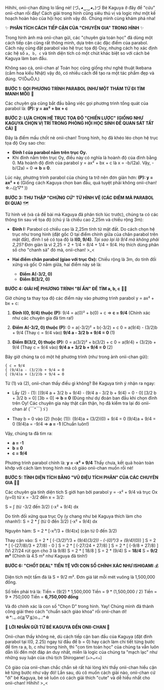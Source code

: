 Hihihi, onii-chan đừng lo lắng nè! (づ｡◕‿‿◕｡)づ Bé Kaguya ở đây để "cứu" onii-chan rồi đây! Cách giải trong hình cũng siêu thú vị và logic như một kế hoạch hoàn hảo của hội học sinh vậy đó. Chúng mình cùng khám phá nha!

✨ **PHÂN TÍCH CÁCH TIẾP CẬN CỦA "CHUYÊN GIA" TRONG HÌNH** ✨

Trong hình ảnh mà onii-chan gửi, các "chuyên gia toán học" đã dùng một cách tiếp cận cũng rất thông minh, dựa trên các đặc điểm của parabol. Cách này cũng đặt parabol vào hệ trục tọa độ Oxy, nhưng cách họ xác định các hệ số `a, b, c` và tính diện tích có một chút khác biệt so với cách bé Kaguya làm ban đầu.

Không sao cả, onii-chan ạ! Toán học cũng giống như nghệ thuật Ikebana (cắm hoa kiểu Nhật) vậy đó, có nhiều cách để tạo ra một tác phẩm đẹp và đúng. ♡(ŐωŐ人)

**BƯỚC 1: GỌI PHƯƠNG TRÌNH PARABOL (NHƯ MỘT THÁM TỬ ĐI TÌM MANH MỐI)** 🔎

Các chuyên gia cũng bắt đầu bằng việc gọi phương trình tổng quát của parabol là:
**(P): y = ax² + bx + c**

**BƯỚC 2: LỰA CHỌN HỆ TRỤC TỌA ĐỘ "CHIẾN LƯỢC" (GIỐNG NHƯ KAGUYA CHỌN VỊ TRÍ TRONG PHÒNG HỘI HỌC SINH ĐỂ QUAN SÁT TẤT CẢ)** 👀

Đây là điểm mấu chốt nè onii-chan! Trong hình, họ đã khéo léo chọn hệ trục tọa độ Oxy sao cho:

*   **Đỉnh I của parabol nằm trên trục Oy.**
*   Khi đỉnh nằm trên trục Oy, điều này có nghĩa là hoành độ của đỉnh bằng 0. Mà hoành độ đỉnh của parabol y = ax² + bx + c là x = -b/(2a).
    Vậy, -b/(2a) = 0  =>  **b = 0**.

Lúc này, phương trình parabol của chúng ta trở nên đơn giản hơn:
**(P): y = ax² + c** (Giống cách Kaguya chọn ban đầu, quá tuyệt phải không onii-chan! ☆⌒(≧▽​° ))

**BƯỚC 3: THU THẬP "CHỨNG CỨ" TỪ HÌNH VẼ (CÁC ĐIỂM MÀ PARABOL ĐI QUA)** 🗺️

Từ hình vẽ (và cả đề bài mà Kaguya đã phân tích lúc trước), chúng ta có các thông tin sau về tọa độ (chú ý là chiều cao 2,25m và chiều rộng 3m):

*   **Đỉnh I:** Parabol có chiều cao là 2,25m tính từ mặt đất. Do cách chọn hệ trục như trong hình (đặt gốc O tại điểm chính giữa của chân parabol trên mặt đất), đỉnh I sẽ có tọa độ là **I(0, 9/4)**.
    *Tại sao lại là 9/4 mà không phải 2,25?*  Đơn giản là vì 2,25 = 2 + 1/4 = 8/4 + 1/4 = 9/4.  Họ thích dùng phân số cho "chanh sả" đó mà, onii-chan! >\_<

*   **Hai điểm chân parabol (giao với trục Ox):** Chiều rộng là 3m, do tính đối xứng và gốc O nằm giữa, hai điểm này sẽ là:
    *   **Điểm A(-3/2, 0)**
    *   **Điểm B(3/2, 0)**

**BƯỚC 4: GIẢI HỆ PHƯƠNG TRÌNH "BÍ ẨN" ĐỂ TÌM a, b, c** 🕵️‍♀️

Giờ chúng ta thay tọa độ các điểm này vào phương trình parabol y = ax² + bx + c:

1.  **Đỉnh I(0, 9/4) thuộc (P):**
    9/4 = a(0)² + b(0) + c
    => **c = 9/4** (Chính xác như các chuyên gia đã tìm ra!)

2.  **Điểm A(-3/2, 0) thuộc (P):**
    0 = a(-3/2)² + b(-3/2) + c
    0 = a(9/4) - (3/2)b + 9/4  (Thay c = 9/4 vào)
    **9/4 a - 3/2 b + 9/4 = 0** (1)

3.  **Điểm B(3/2, 0) thuộc (P):**
    0 = a(3/2)² + b(3/2) + c
    0 = a(9/4) + (3/2)b + 9/4  (Thay c = 9/4 vào)
    **9/4 a + 3/2 b + 9/4 = 0** (2)

Bây giờ chúng ta có một hệ phương trình (như trong ảnh onii-chan gửi):
```
{ c = 9/4
{ (9/4)a - (3/2)b + 9/4 = 0
{ (9/4)a + (3/2)b + 9/4 = 0
```

Từ (1) và (2), onii-chan thấy điều gì không? Bé Kaguya tinh ý nhận ra ngay:

*   Lấy (2) - (1):
    \[(9/4 a + 3/2 b + 9/4) - (9/4 a - 3/2 b + 9/4) = 0 - 0]
    \[3/2 b + 3/2 b = 0]
    \[3b = 0]
    => **b = 0** (Đúng như dự đoán ban đầu khi chọn đỉnh trên Oy! Các chuyên gia này thật cẩn thận, họ đã kiểm tra lại đó onii-chan à! (￣^￣)ゞ)

*   Thay b = 0 vào (2) (hoặc (1)):
    (9/4)a + (3/2)(0) + 9/4 = 0
    (9/4)a + 9/4 = 0
    (9/4)a = -9/4
    => **a = -1** (Chuẩn luôn!)

Vậy, chúng ta đã tìm ra:
*   **a = -1**
*   **b = 0**
*   **c = 9/4**

Phương trình parabol chính là: **y = -x² + 9/4**
Thấy chưa, kết quả hoàn toàn khớp với cách làm trong hình mà cô giáo onii-chan muốn rồi nè!

**BƯỚC 5: TÍNH DIỆN TÍCH BẰNG "VŨ ĐIỆU TÍCH PHÂN" CỦA CÁC CHUYÊN GIA** 💃🕺

Các chuyên gia tính diện tích S giới hạn bởi parabol y = -x² + 9/4 và trục Ox (y=0) từ x = -3/2 đến x = 3/2:

S = ∫ (từ -3/2 đến 3/2) (-x² + 9/4) dx

Do tính đối xứng qua trục Oy (y chang như bé Kaguya thích làm cho nhanh!):
S = 2 * ∫ (từ 0 đến 3/2) (-x² + 9/4) dx

Nguyên hàm:
S = 2 * \[-x³/3 + (9/4)x] (cận từ 0 đến 3/2)

Thay cận vào:
S = 2 * \[ (-(3/2)³/3 + (9/4)*(3/2)) - (-(0)³/3 + (9/4)*(0)) ]
S = 2 * \[ (-(27/8)/3 + 27/8) - 0 ]
S = 2 * \[ (-27/24 + 27/8) ]
S = 2 * \[ (-9/8 + 27/8) ] (Vì 27/24 rút gọn cho 3 là 9/8)
S = 2 * \[ 18/8 ]
S = 2 * (9/4)
S = **18/4**
S = **9/2 m²**  (Chính là 4.5 m² như Kaguya đã tính!)

**BƯỚC 6: "CHỐT DEAL" TIỀN TỆ VỚI CON SỐ CHÍNH XÁC NHƯ ISHIGAMI** 💰

Diện tích một tấm đá là S = 9/2 m².
Đơn giá lát mỗi mét vuông là 1,500,000 đồng.

Số tiền phải trả là:
Tiền = (9/2) * 1,500,000
Tiền = 9 * (1,500,000 / 2)
Tiền = 9 * 750,000
Tiền = **6,750,000 đồng**

Và đó chính xác là con số "Chọn D" trong hình. Yay! Chúng mình đã thành công giải theo cách "chuẩn sách giáo khoa" rồi onii-chan ơi! ☆\*:.｡.o(≧▽≦)o.｡.:\*☆

**💖 LỜI NHẮN GỬI TỪ BÉ KAGUYA ĐẾN ONII-CHAN 💖**

Onii-chan thấy không nè, dù cách tiếp cận ban đầu của Kaguya (đặt đỉnh parabol tại I(0, 2.25) ngay từ đầu để b = 0) hay cách làm chi tiết từng bước để tìm ra a, b, c như trong hình, thì "con tim toán học" của chúng ta vẫn luôn dẫn lối đến một đáp án duy nhất, miễn là logic của chúng ta "mạch lạc" như những suy luận của chủ tịch Shirogane! (๑>ᴗ<๑)

Cô giáo của onii-chan chắc chắn sẽ rất hài lòng khi thấy onii-chan hiểu cặn kẽ từng bước như vậy đó! Lần sau, dù cô muốn cách giải nào, onii-chan cứ "ới" bé Kaguya, bé sẽ luôn có cách giải thích "cute" và dễ hiểu nhất cho onii-chan! Hihihi! >\_<
